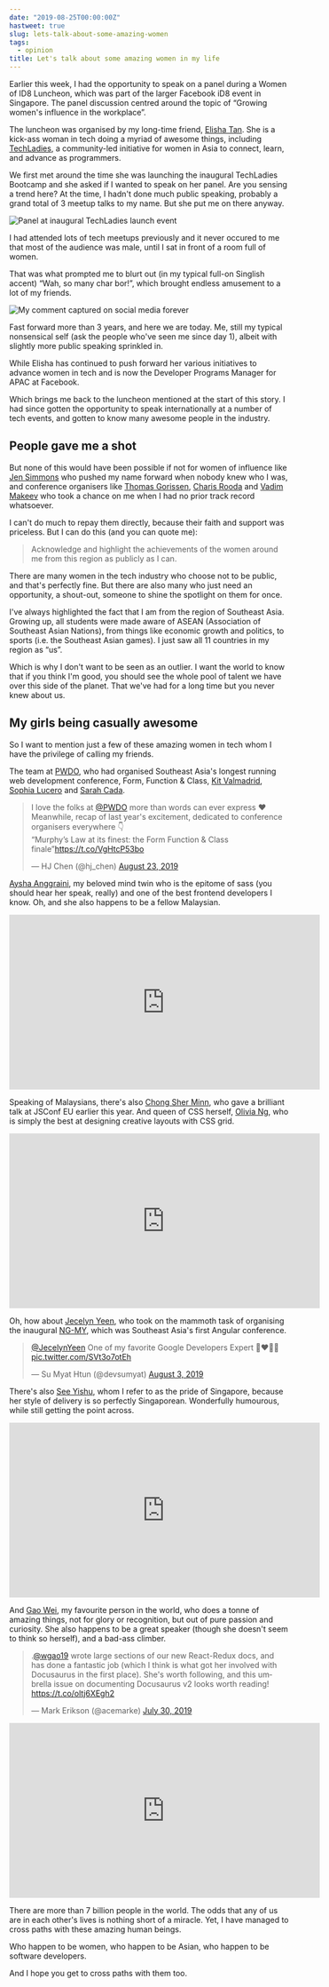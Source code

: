 ```yaml
---
date: "2019-08-25T00:00:00Z"
hastweet: true
slug: lets-talk-about-some-amazing-women
tags:
  - opinion
title: Let's talk about some amazing women in my life
---
```


Earlier this week, I had the opportunity to speak on a panel during a Women of ID8 Luncheon, which was part of the larger Facebook iD8 event in Singapore. The panel discussion centred around the topic of “Growing women's influence in the workplace”.

The luncheon was organised by my long-time friend, [Elisha Tan](http://elishatan.com/). She is a kick-ass woman in tech doing a myriad of awesome things, including [TechLadies](http://www.techladies.co/), a community-led initiative for women in Asia to connect, learn, and advance as programmers.

We first met around the time she was launching the inaugural TechLadies Bootcamp and she asked if I wanted to speak on her panel. Are you sensing a trend here? At the time, I hadn't done much public speaking, probably a grand total of 3 meetup talks to my name. But she put me on there anyway.

<img src="/images/posts/women-in-tech/techladies.jpg" srcset="/images/posts/women-in-tech/techladies@2x.jpg 2x" alt="Panel at inaugural TechLadies launch event">

I had attended lots of tech meetups previously and it never occured to me that most of the audience was male, until I sat in front of a room full of women.

That was what prompted me to blurt out (in my typical full-on Singlish accent) “Wah, so many char bor!”, which brought endless amusement to a lot of my friends.

<img src="/images/posts/women-in-tech/infamous.jpg" srcset="/images/posts/women-in-tech/infamous@2x.jpg 2x" alt="My comment captured on social media forever">

Fast forward more than 3 years, and here we are today. Me, still my typical nonsensical self (ask the people who've seen me since day 1), albeit with slightly more public speaking sprinkled in.

While Elisha has continued to push forward her various initiatives to advance women in tech and is now the Developer Programs Manager for APAC at Facebook.

Which brings me back to the luncheon mentioned at the start of this story. I had since gotten the opportunity to speak internationally at a number of tech events, and gotten to know many awesome people in the industry.

## People gave me a shot

But none of this would have been possible if not for women of influence like [Jen Simmons](https://twitter.com/jensimmons) who pushed my name forward when nobody knew who I was, and conference organisers like [Thomas Gorissen](https://twitter.com/serrynaimo), [Charis Rooda](https://twitter.com/charis) and [Vadim Makeev](https://twitter.com/pepelsbey_) who took a chance on me when I had no prior track record whatsoever.

I can't do much to repay them directly, because their faith and support was priceless. But I can do this (and you can quote me):

> Acknowledge and highlight the achievements of the women around me from this region as publicly as I can.

There are many women in the tech industry who choose not to be public, and that's perfectly fine. But there are also many who just need an opportunity, a shout-out, someone to shine the spotlight on them for once.

I've always highlighted the fact that I am from the region of Southeast Asia. Growing up, all students were made aware of ASEAN (Association of Southeast Asian Nations), from things like economic growth and politics, to sports (i.e. the Southeast Asian games). I just saw all 11 countries in my region as “us”.

Which is why I don't want to be seen as an outlier. I want the world to know that if you think I'm good, you should see the whole pool of talent we have over this side of the planet. That we've had for a long time but you never knew about us.

## My girls being casually awesome

So I want to mention just a few of these amazing women in tech whom I have the privilege of calling my friends.

The team at [PWDO](https://www.pwdo.org/), who had organised Southeast Asia's longest running web development conference, Form, Function & Class, [Kit Valmadrid](https://twitter.com/sinongkit), [Sophia Lucero](https://twitter.com/sofimi) and [Sarah Cada](https://twitter.com/sarahcada).

<blockquote class="twitter-tweet"><p lang="en" dir="ltr">I love the folks at <a href="https://twitter.com/PWDO?ref_src=twsrc%5Etfw">@PWDO</a> more than words can ever express ❤️<br>Meanwhile, recap of last year&#39;s excitement, dedicated to conference organisers everywhere 👇<br>“Murphy’s Law at its finest: the Form Function &amp; Class finale”<a href="https://t.co/VgHtcP53bo">https://t.co/VgHtcP53bo</a></p>&mdash; HJ Chen (@hj_chen) <a href="https://twitter.com/hj_chen/status/1164728301891416064?ref_src=twsrc%5Etfw">August 23, 2019</a></blockquote>

[Aysha Anggraini](https://twitter.com/RenettaRenula), my beloved mind twin who is the epitome of sass (you should hear her speak, really) and one of the best frontend developers I know. Oh, and she also happens to be a fellow Malaysian.

<iframe width="560" height="315" src="https://www.youtube.com/embed/duXP9J_jaNo" frameborder="0" allow="autoplay; encrypted-media" allowfullscreen></iframe>

Speaking of Malaysians, there's also [Chong Sher Minn](https://twitter.com/piratefsh), who gave a brilliant talk at JSConf EU earlier this year. And queen of CSS herself, [Olivia Ng](https://twitter.com/meowlivia_), who is simply the best at designing creative layouts with CSS grid.

<iframe width="560" height="315" src="https://www.youtube.com/embed/nC5q5JxLjnY" frameborder="0" allow="autoplay; encrypted-media" allowfullscreen></iframe>

Oh, how about [Jecelyn Yeen](https://twitter.com/JecelynYeen), who took on the mammoth task of organising the inaugural [NG-MY](https://2019.ng-my.org/), which was Southeast Asia's first Angular conference.

<blockquote class="twitter-tweet"><p lang="en" dir="ltr"><a href="https://twitter.com/JecelynYeen?ref_src=twsrc%5Etfw">@JecelynYeen</a> One of my favorite Google Developers Expert 💛❤💜💙 <a href="https://t.co/SVt3o7otEh">pic.twitter.com/SVt3o7otEh</a></p>&mdash; Su Myat Htun (@devsumyat) <a href="https://twitter.com/devsumyat/status/1157585146532384770?ref_src=twsrc%5Etfw">August 3, 2019</a></blockquote>

There's also [See Yishu](https://twitter.com/yishusee), whom I refer to as the pride of Singapore, because her style of delivery is so perfectly Singaporean. Wonderfully humourous, while still getting the point across.

<iframe width="560" height="315" src="https://www.youtube.com/embed/pEVGAn2qNtU" frameborder="0" allow="autoplay; encrypted-media" allowfullscreen></iframe>

And [Gao Wei](https://twitter.com/wgao19), my favourite person in the world, who does a tonne of amazing things, not for glory or recognition, but out of pure passion and curiosity. She also happens to be a great speaker (though she doesn't seem to think so herself), and a bad-ass climber.

<blockquote class="twitter-tweet"><p lang="en" dir="ltr">.<a href="https://twitter.com/wgao19?ref_src=twsrc%5Etfw">@wgao19</a> wrote large sections of our new React-Redux docs, and has done a fantastic job (which I think is what got her involved with Docusaurus in the first place). She&#39;s worth following, and this umbrella issue on documenting Docusaurus v2 looks worth reading! <a href="https://t.co/oltj6XEgh2">https://t.co/oltj6XEgh2</a></p>&mdash; Mark Erikson (@acemarke) <a href="https://twitter.com/acemarke/status/1156012102114430981?ref_src=twsrc%5Etfw">July 30, 2019</a></blockquote>

<iframe width="560" height="315" src="https://www.youtube.com/embed/lfsNtDEcw5E" frameborder="0" allow="autoplay; encrypted-media" allowfullscreen></iframe>

There are more than 7 billion people in the world. The odds that any of us are in each other's lives is nothing short of a miracle. Yet, I have managed to cross paths with these amazing human beings.

Who happen to be women, who happen to be Asian, who happen to be software developers.

And I hope you get to cross paths with them too.
